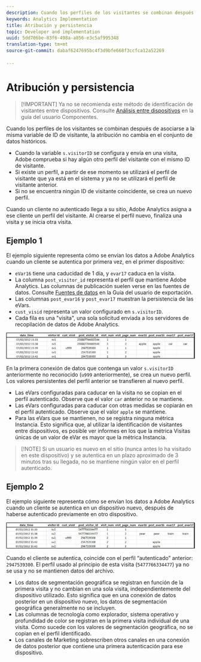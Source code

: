```yaml
---
description: Cuando los perfiles de los visitantes se combinan después de asociarse a la misma variable de ID de visitante, la atribución no cambia en el conjunto de datos históricos.
keywords: Analytics Implementation
title: Atribución y persistencia
topic: Developer and implementation
uuid: 5dd706be-83f6-498a-a856-e3c5af995348
translation-type: tm+mt
source-git-commit: dabaf6247695bc4f3d9bfe668f3ccfca12a52269

---
```



# Atribución y persistencia

>[!IMPORTANT] Ya no se recomienda este método de identificación de visitantes entre dispositivos. Consulte [Análisis entre dispositivos](/help/components/cda/cda-home.md) en la guía del usuario Componentes.

Cuando los perfiles de los visitantes se combinan después de asociarse a la misma variable de ID de visitante, la atribución no cambia en el conjunto de datos históricos.

* Cuando la variable `s.visitorID` se configura y envía en una visita, Adobe comprueba si hay algún otro perfil del visitante con el mismo ID de visitante.
* Si existe un perfil, a partir de ese momento se utilizará el perfil de visitante que ya está en el sistema y ya no se utilizará el perfil de visitante anterior.
* Si no se encuentra ningún ID de visitante coincidente, se crea un nuevo perfil.

Cuando un cliente no autenticado llega a su sitio, Adobe Analytics asigna a ese cliente un perfil del visitante. Al crearse el perfil nuevo, finaliza una visita y se inicia otra visita.

## Ejemplo 1

El ejemplo siguiente representa cómo se envían los datos a Adobe Analytics cuando un cliente se autentica por primera vez, en el primer dispositivo:

* `eVar16` tiene una caducidad de 1 día, y `evar17` caduca en la visita.
* La columna `post_visitor_id` representa el perfil que mantiene Adobe Analytics. Las columnas de publicación suelen verse en las fuentes de datos. Consulte [Fuentes de datos](/help/export/analytics-data-feed/data-feed-overview.md) en la Guía del usuario de exportación.
* Las columnas `post_evar16` y `post_evar17` muestran la persistencia de las eVars.
* `cust_visid` representa un valor configurado en `s.visitorID`.
* Cada fila es una &quot;visita&quot;, una sola solicitud enviada a los servidores de recopilación de datos de Adobe Analytics.

![Ejemplo 1 entre dispositivos](assets/xdevice_first.jpg)

En la primera conexión de datos que contenga un valor `s.visitorID` anteriormente no reconocido (`u999` anteriormente), se crea un nuevo perfil. Los valores persistentes del perfil anterior se transfieren al nuevo perfil.

* Las eVars configuradas para caducar en la visita no se copian en el perfil autenticado. Observe que el valor `car` anterior no se mantiene.
* Las eVars configuradas para caducar con otras medidas se copiarán en el perfil autenticado. Observe que el valor `apple` se mantiene.
* Para las eVars que se mantienen, no se registra ninguna métrica Instancia. Esto significa que, al utilizar la identificación de visitantes entre dispositivos, es posible ver informes en los que la métrica Visitas únicas de un valor de eVar es mayor que la métrica Instancia.

>[!NOTE] Si un usuario es nuevo en el sitio (nunca antes lo ha visitado en este dispositivo) y se autentica en un plazo aproximado de 3 minutos tras su llegada, no se mantiene ningún valor en el perfil autenticado.

## Ejemplo 2

El ejemplo siguiente representa cómo se envían los datos a Adobe Analytics cuando un cliente se autentica en un dispositivo nuevo, después de haberse autenticado previamente en otro dispositivo.

![Ejemplo 2 entre dispositivos](assets/xdevice-subsequent.jpg)

Cuando el cliente se autentica, coincide con el perfil “autenticado” anterior: `2947539300`. El perfil usado al principio de esta visita (`5477766334477`) ya no se usa y no se mantienen datos del archivo.

* Los datos de segmentación geográfica se registran en función de la primera visita y no cambian en una sola visita, independientemente del dispositivo utilizado. Esto significa que en una conexión de datos posterior en un dispositivo nuevo, los datos de segmentación geográfica generalmente no se incluyen.
* Las columnas de tecnología como explorador, sistema operativo y profundidad de color se registran en la primera visita individual de una visita. Como sucede con los valores de segmentación geográfica, no se copian en el perfil identificado.
* Los canales de Marketing sobrescriben otros canales en una conexión de datos posterior que contiene una primera autenticación para ese dispositivo.
